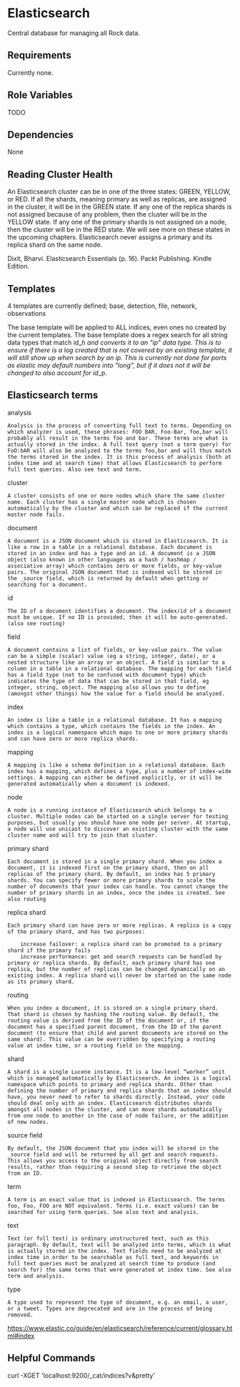 Elasticsearch
=========

Central database for managing all Rock data.

Requirements
------------

Currently none.

Role Variables
--------------

TODO

Dependencies
------------

None

Reading Cluster Health
----------------------
An Elasticsearch cluster can be in one of the three states: GREEN, YELLOW, or RED. If all the shards, meaning primary as well as replicas, are assigned in the cluster, it will be in the GREEN state. If any one of the replica shards is not assigned because of any problem, then the cluster will be in the YELLOW state. If any one of the primary shards is not assigned on a node, then the cluster will be in the RED state. We will see more on these states in the upcoming chapters. Elasticsearch never assigns a primary and its replica shard on the same node.

Dixit, Bharvi. Elasticsearch Essentials (p. 16). Packt Publishing. Kindle Edition.




Templates
------------

4 templates are currently defined; base, detection, file, network, observations

The base template will be applied to ALL indices, even ones no created by the current templates. The base template does a regex search for all string data types that match id_*_h and converts it to an "ip" data type. This is to ensure if there is a log created that is not covered by an existing template, it will still show up when search by an ip. This is currently not done for ports as elastic may default numbers into "long", but if it does not it will be changed to also account for id_*_p.



Elasticsearch terms
--------------------

analysis

    Analysis is the process of converting full text to terms. Depending on which analyzer is used, these phrases: FOO BAR, Foo-Bar, foo,bar will probably all result in the terms foo and bar. These terms are what is actually stored in the index. A full text query (not a term query) for FoO:bAR will also be analyzed to the terms foo,bar and will thus match the terms stored in the index. It is this process of analysis (both at index time and at search time) that allows Elasticsearch to perform full text queries. Also see text and term.
cluster

    A cluster consists of one or more nodes which share the same cluster name. Each cluster has a single master node which is chosen automatically by the cluster and which can be replaced if the current master node fails.
document

    A document is a JSON document which is stored in Elasticsearch. It is like a row in a table in a relational database. Each document is stored in an index and has a type and an id. A document is a JSON object (also known in other languages as a hash / hashmap / associative array) which contains zero or more fields, or key-value pairs. The original JSON document that is indexed will be stored in the _source field, which is returned by default when getting or searching for a document.
id

    The ID of a document identifies a document. The index/id of a document must be unique. If no ID is provided, then it will be auto-generated. (also see routing)
field

    A document contains a list of fields, or key-value pairs. The value can be a simple (scalar) value (eg a string, integer, date), or a nested structure like an array or an object. A field is similar to a column in a table in a relational database. The mapping for each field has a field type (not to be confused with document type) which indicates the type of data that can be stored in that field, eg integer, string, object. The mapping also allows you to define (amongst other things) how the value for a field should be analyzed.
index

    An index is like a table in a relational database. It has a mapping which contains a type, which contains the fields in the index. An index is a logical namespace which maps to one or more primary shards and can have zero or more replica shards.
mapping

    A mapping is like a schema definition in a relational database. Each index has a mapping, which defines a type, plus a number of index-wide settings. A mapping can either be defined explicitly, or it will be generated automatically when a document is indexed.
node

    A node is a running instance of Elasticsearch which belongs to a cluster. Multiple nodes can be started on a single server for testing purposes, but usually you should have one node per server. At startup, a node will use unicast to discover an existing cluster with the same cluster name and will try to join that cluster.
primary shard

    Each document is stored in a single primary shard. When you index a document, it is indexed first on the primary shard, then on all replicas of the primary shard. By default, an index has 5 primary shards. You can specify fewer or more primary shards to scale the number of documents that your index can handle. You cannot change the number of primary shards in an index, once the index is created. See also routing
replica shard

    Each primary shard can have zero or more replicas. A replica is a copy of the primary shard, and has two purposes:

        increase failover: a replica shard can be promoted to a primary shard if the primary fails
        increase performance: get and search requests can be handled by primary or replica shards. By default, each primary shard has one replica, but the number of replicas can be changed dynamically on an existing index. A replica shard will never be started on the same node as its primary shard.

routing

    When you index a document, it is stored on a single primary shard. That shard is chosen by hashing the routing value. By default, the routing value is derived from the ID of the document or, if the document has a specified parent document, from the ID of the parent document (to ensure that child and parent documents are stored on the same shard). This value can be overridden by specifying a routing value at index time, or a routing field in the mapping.
shard

    A shard is a single Lucene instance. It is a low-level “worker” unit which is managed automatically by Elasticsearch. An index is a logical namespace which points to primary and replica shards. Other than defining the number of primary and replica shards that an index should have, you never need to refer to shards directly. Instead, your code should deal only with an index. Elasticsearch distributes shards amongst all nodes in the cluster, and can move shards automatically from one node to another in the case of node failure, or the addition of new nodes.
source field

    By default, the JSON document that you index will be stored in the _source field and will be returned by all get and search requests. This allows you access to the original object directly from search results, rather than requiring a second step to retrieve the object from an ID.
term

    A term is an exact value that is indexed in Elasticsearch. The terms foo, Foo, FOO are NOT equivalent. Terms (i.e. exact values) can be searched for using term queries. See also text and analysis.
text

    Text (or full text) is ordinary unstructured text, such as this paragraph. By default, text will be analyzed into terms, which is what is actually stored in the index. Text fields need to be analyzed at index time in order to be searchable as full text, and keywords in full text queries must be analyzed at search time to produce (and search for) the same terms that were generated at index time. See also term and analysis.
type

    A type used to represent the type of document, e.g. an email, a user, or a tweet. Types are deprecated and are in the process of being removed.

https://www.elastic.co/guide/en/elasticsearch/reference/current/glossary.html#index

Helpful Commands
---------------
curl -XGET 'localhost:9200/_cat/indices?v&pretty'
